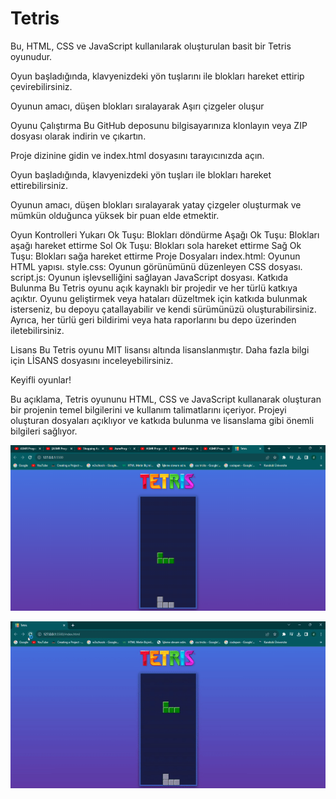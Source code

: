 # Tetris
Bu, HTML, CSS ve JavaScript kullanılarak oluşturulan basit bir Tetris oyunudur.

Oyun başladığında, klavyenizdeki yön tuşlarını ile blokları hareket ettirip çevirebilirsiniz.

Oyunun amacı, düşen blokları sıralayarak Aşırı çizgeler oluşur

Oyunu Çalıştırma
Bu GitHub deposunu bilgisayarınıza klonlayın veya ZIP dosyası olarak indirin ve çıkartın.

Proje dizinine gidin ve index.html dosyasını tarayıcınızda açın.

Oyun başladığında, klavyenizdeki yön tuşları ile blokları hareket ettirebilirsiniz.

Oyunun amacı, düşen blokları sıralayarak yatay çizgeler oluşturmak ve mümkün olduğunca yüksek bir puan elde etmektir.

Oyun Kontrolleri
Yukarı Ok Tuşu: Blokları döndürme
Aşağı Ok Tuşu: Blokları aşağı hareket ettirme
Sol Ok Tuşu: Blokları sola hareket ettirme
Sağ Ok Tuşu: Blokları sağa hareket ettirme
Proje Dosyaları
index.html: Oyunun HTML yapısı.
style.css: Oyunun görünümünü düzenleyen CSS dosyası.
script.js: Oyunun işlevselliğini sağlayan JavaScript dosyası.
Katkıda Bulunma
Bu Tetris oyunu açık kaynaklı bir projedir ve her türlü katkıya açıktır. Oyunu geliştirmek veya hataları düzeltmek için katkıda bulunmak isterseniz, bu depoyu çatallayabilir ve kendi sürümünüzü oluşturabilirsiniz. Ayrıca, her türlü geri bildirimi veya hata raporlarını bu depo üzerinden iletebilirsiniz.

Lisans
Bu Tetris oyunu MIT lisansı altında lisanslanmıştır. Daha fazla bilgi için LİSANS dosyasını inceleyebilirsiniz.

Keyifli oyunlar!

Bu açıklama, Tetris oyununu HTML, CSS ve JavaScript kullanarak oluşturan bir projenin temel bilgilerini ve kullanım talimatlarını içeriyor. Projeyi oluşturan dosyaları açıklıyor ve katkıda bulunma ve lisanslama gibi önemli bilgileri sağlıyor.       
       
 <img  src="./assets/img.png" />

 ![](./assets/tetris.gif)     
